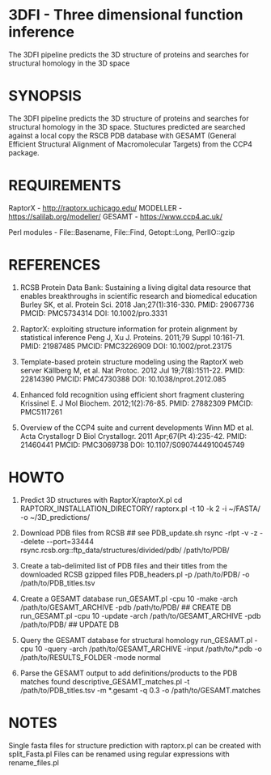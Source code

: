 # 3DFI - Three dimensional function inference
The 3DFI pipeline predicts the 3D structure of proteins and searches for structural homology in the 3D space

# SYNOPSIS
The 3DFI pipeline predicts the 3D structure of proteins and searches for structural homology in the 3D space.
Stuctures predicted are searched against a local copy the RSCB PDB database with GESAMT (General Efficient
Structural Alignment of Macromolecular Targets) from the CCP4 package.

# REQUIREMENTS
RaptorX - http://raptorx.uchicago.edu/
MODELLER - https://salilab.org/modeller/
GESAMT -  https://www.ccp4.ac.uk/

Perl modules - File::Basename, File::Find, Getopt::Long, PerlIO::gzip

# REFERENCES
1) RCSB Protein Data Bank: Sustaining a living digital data resource that enables breakthroughs in scientific research and biomedical education
Burley SK, et al. Protein Sci. 2018 Jan;27(1):316-330. PMID: 29067736 PMCID: PMC5734314 DOI: 10.1002/pro.3331

2) RaptorX: exploiting structure information for protein alignment by statistical inference
Peng J, Xu J. Proteins. 2011;79 Suppl 10:161-71. PMID: 21987485 PMCID: PMC3226909 DOI: 10.1002/prot.23175

3) Template-based protein structure modeling using the RaptorX web server
Källberg M, et al. Nat Protoc. 2012 Jul 19;7(8):1511-22. PMID: 22814390 PMCID: PMC4730388 DOI: 10.1038/nprot.2012.085

4) Enhanced fold recognition using efficient short fragment clustering
Krissinel E. J Mol Biochem. 2012;1(2):76-85. PMID: 27882309 PMCID: PMC5117261

5) Overview of the CCP4 suite and current developments
Winn MD et al. Acta Crystallogr D Biol Crystallogr. 2011 Apr;67(Pt 4):235-42. PMID: 21460441 PMCID: PMC3069738 DOI: 10.1107/S0907444910045749

# HOWTO
1) Predict 3D structures with RaptorX/raptorX.pl
cd RAPTORX_INSTALLATION_DIRECTORY/
raptorx.pl -t 10 -k 2 -i ~/FASTA/ -o ~/3D_predictions/

2) Download PDB files from RCSB ## see PDB_update.sh
rsync -rlpt -v -z --delete --port=33444 \
rsync.rcsb.org::ftp_data/structures/divided/pdb/ /path/to/PDB/

3) Create a tab-delimited list of PDB files and their titles from the downloaded RCSB gzipped files
PDB_headers.pl -p /path/to/PDB/ -o /path/to/PDB_titles.tsv

4) Create a GESAMT database
run_GESAMT.pl -cpu 10 -make -arch /path/to/GESAMT_ARCHIVE -pdb /path/to/PDB/	## CREATE DB
run_GESAMT.pl -cpu 10 -update -arch /path/to/GESAMT_ARCHIVE -pdb /path/to/PDB/	## UPDATE DB

5) Query the GESAMT database for structural homology
run_GESAMT.pl -cpu 10 -query -arch /path/to/GESAMT_ARCHIVE -input /path/to/*.pdb -o /path/to/RESULTS_FOLDER -mode normal

6) Parse the GESAMT output to add definitions/products to the PDB matches found
descriptive_GESAMT_matches.pl -t /path/to/PDB_titles.tsv -m *.gesamt -q 0.3 -o /path/to/GESAMT.matches 

# NOTES 
Single fasta files for structure prediction with raptorx.pl can be created with split_Fasta.pl
Files can be renamed using regular expressions with rename_files.pl
